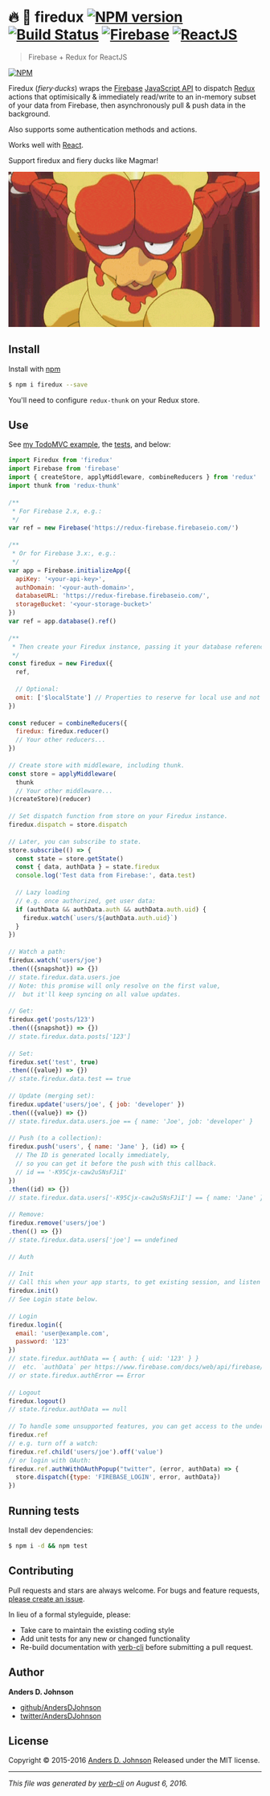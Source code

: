 # :fire: :hatching_chick: firedux [![NPM version](https://badge.fury.io/js/firedux.svg)](http://badge.fury.io/js/firedux)  [![Build Status](https://travis-ci.org/AndersDJohnson/firedux.svg)](https://travis-ci.org/AndersDJohnson/firedux)  [![Firebase](https://raw.githubusercontent.com/firebase/firebase-chrome-extension/master/icons/icon48.png)](https://www.firebase.com) [![ReactJS](https://raw.githubusercontent.com/facebook/react/master/docs/img/logo_small.png)](https://facebook.github.io/react)

> Firebase + Redux for ReactJS

[![NPM](https://nodei.co/npm/firedux.png)](https://nodei.co/npm/firedux/)

Firedux (_fiery·ducks_) wraps the [Firebase](https://www.firebase.com/) [JavaScript API](https://www.firebase.com/docs/web/api/)
to dispatch [Redux](http://redux.js.org/) actions
that optimisically & immediately read/write to an in-memory
subset of your data from Firebase,
then asynchronously pull & push data in the background.

Also supports some authentication methods and actions.

Works well with [React](https://facebook.github.io/react/).

Support firedux and fiery ducks like Magmar!

[![Magmar](docs/magmar.gif)](https://www.firebase.com/)

## Install

Install with [npm](https://www.npmjs.com/)

```sh
$ npm i firedux --save
```

You'll need to configure `redux-thunk` on your Redux store.

## Use

See [my TodoMVC example](https://github.com/AndersDJohnson/firedux-todomvc), the [tests](test/index.js), and below:

```js
import Firedux from 'firedux'
import Firebase from 'firebase'
import { createStore, applyMiddleware, combineReducers } from 'redux'
import thunk from 'redux-thunk'

/**
 * For Firebase 2.x, e.g.:
 */
var ref = new Firebase('https://redux-firebase.firebaseio.com/')

/**
 * Or for Firebase 3.x:, e.g.:
 */
var app = Firebase.initializeApp({
  apiKey: '<your-api-key>',
  authDomain: '<your-auth-domain>',
  databaseURL: 'https://redux-firebase.firebaseio.com/',
  storageBucket: '<your-storage-bucket>'
})
var ref = app.database().ref()

/**
 * Then create your Firedux instance, passing it your database reference as `ref`.
 */
const firedux = new Firedux({
  ref,

  // Optional:
  omit: ['$localState'] // Properties to reserve for local use and not sync with Firebase.
})

const reducer = combineReducers({
  firedux: firedux.reducer()
  // Your other reducers...
})

// Create store with middleware, including thunk.
const store = applyMiddleware(
  thunk
  // Your other middleware...
)(createStore)(reducer)

// Set dispatch function from store on your Firedux instance.
firedux.dispatch = store.dispatch

// Later, you can subscribe to state.
store.subscribe(() => {
  const state = store.getState()
  const { data, authData } = state.firedux
  console.log('Test data from Firebase:', data.test)

  // Lazy loading
  // e.g. once authorized, get user data:
  if (authData && authData.auth && authData.auth.uid) {
    firedux.watch(`users/${authData.auth.uid}`)
  }
})

// Watch a path:
firedux.watch('users/joe')
.then(({snapshot}) => {})
// state.firedux.data.users.joe
// Note: this promise will only resolve on the first value,
//  but it'll keep syncing on all value updates.

// Get:
firedux.get('posts/123')
.then(({snapshot}) => {})
// state.firedux.data.posts['123']

// Set:
firedux.set('test', true)
.then(({value}) => {})
// state.firedux.data.test == true

// Update (merging set):
firedux.update('users/joe', { job: 'developer' })
.then(({value}) => {})
// state.firedux.data.users.joe == { name: 'Joe', job: 'developer' }

// Push (to a collection):
firedux.push('users', { name: 'Jane' }, (id) => {
  // The ID is generated locally immediately,
  // so you can get it before the push with this callback.
  // id == '-K95Cjx-caw2uSNsFJiI'
})
.then((id) => {})
// state.firedux.data.users['-K95Cjx-caw2uSNsFJiI'] == { name: 'Jane' }

// Remove:
firedux.remove('users/joe')
.then(() => {})
// state.firedux.data.users['joe'] == undefined

// Auth

// Init
// Call this when your app starts, to get existing session, and listen for auth changes.
firedux.init()
// See Login state below.

// Login
firedux.login({
  email: 'user@example.com',
  password: '123'
})
// state.firedux.authData == { auth: { uid: '123' } }
//  etc. `authData` per https://www.firebase.com/docs/web/api/firebase/authwithcustomtoken.html
// or state.firedux.authError == Error

// Logout
firedux.logout()
// state.firedux.authData == null

// To handle some unsupported features, you can get access to the underlying Firebase instance via:
firedux.ref
// e.g. turn off a watch:
firedux.ref.child('users/joe').off('value')
// or login with OAuth:
firedux.ref.authWithOAuthPopup("twitter", (error, authData) => {
  store.dispatch({type: 'FIREBASE_LOGIN', error, authData})
})
```

## Running tests

Install dev dependencies:

```sh
$ npm i -d && npm test
```

## Contributing

Pull requests and stars are always welcome. For bugs and feature requests, [please create an issue](https://github.com/AndersDJohnson/firedux/issues/new).

In lieu of a formal styleguide, please:

* Take care to maintain the existing coding style
* Add unit tests for any new or changed functionality
* Re-build documentation with [verb-cli](https://github.com/assemble/verb-cli) before submitting a pull request.

## Author

**Anders D. Johnson**

+ [github/AndersDJohnson](https://github.com/AndersDJohnson)
+ [twitter/AndersDJohnson](http://twitter.com/AndersDJohnson)

## License

Copyright © 2015-2016 [Anders D. Johnson](https://github.com/AndersDJohnson)
Released under the MIT license.

***

_This file was generated by [verb-cli](https://github.com/assemble/verb-cli) on August 6, 2016._
